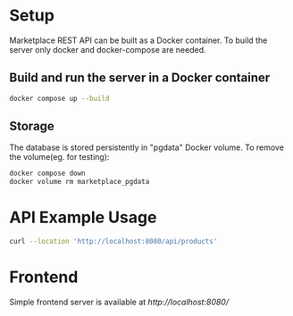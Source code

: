 # Setup

Marketplace REST API can be built as a Docker container. To build the server only docker and docker-compose are needed.

## Build and run the server in a Docker container

```sh
docker compose up --build
```

## Storage

The database is stored persistently in "pgdata" Docker volume. To remove the volume(eg. for testing):

```sh
docker compose down
docker volume rm marketplace_pgdata
```

# API Example Usage

```sh
curl --location 'http://localhost:8080/api/products'
```

# Frontend

Simple frontend server is available at _http://localhost:8080/_